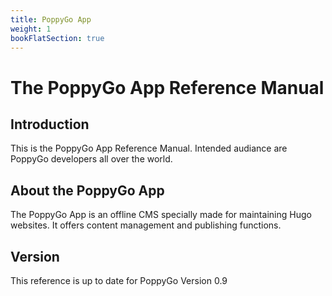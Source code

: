 ```yaml
---
title: PoppyGo App
weight: 1
bookFlatSection: true
---
```


# The PoppyGo App Reference Manual

## Introduction

This is the PoppyGo App Reference Manual. Intended audiance are PoppyGo
developers all over the world.

## About the PoppyGo App

The PoppyGo App is an offline CMS specially made for maintaining Hugo websites.
It offers content management and publishing functions.

## Version

This reference is up to date for PoppyGo Version 0.9
